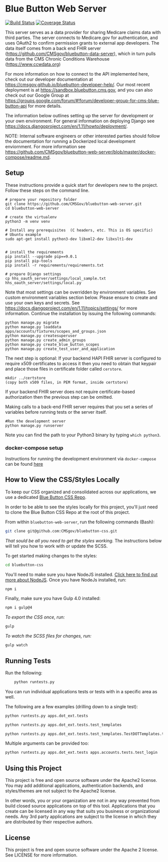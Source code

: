 Blue Button Web Server
=====================================================

[![Build Status](https://travis-ci.org/CMSgov/bluebutton-web-server.svg?branch=develop)](https://travis-ci.org/CMSGov/hhs_oauth_server)
[![Coverage Status](https://coveralls.io/repos/github/CMSgov/bluebutton-web-server/badge.svg?branch=develop)](https://coveralls.io/github/CMSgov/bluebutton-web-server?branch=develop)

This server serves as a data provider for sharing Medicare claims data with third parties.
The server connects to Medicare.gov for authentication, and uses OAuth2 to confirm permission
grants to external app developers. The data itself comes from a back end FHIR server
(https://github.com/CMSgov/bluebutton-data-server), which in turn pulls data from the CMS
Chronic Conditions Warehouse (https://www.ccwdata.org)

For more information on how to connect to the API implemented here, check out our
developer documentation at https://cmsgov.github.io/bluebutton-developer-help/. Our most
recent deployment is at https://sandbox.bluebutton.cms.gov, and you can also
check out our Google Group at https://groups.google.com/forum/#!forum/developer-group-for-cms-blue-button-api
for more details.

The information below outlines setting up the server for development or your own environment.
For general information on deploying Django see https://docs.djangoproject.com/en/1.11/howto/deployment/.

NOTE:  Internal software engineers or other interested parties should follow the documentation for running a Dockerized local development enviornment. For more information see https://github.com/CMSgov/bluebutton-web-server/blob/master/docker-compose/readme.md.

Setup
-----

These instructions provide a quick start for developers new to the project.
Follow these steps on the command line.

    # prepare your repository folder
    git clone https://github.com/CMSGov/bluebutton-web-server.git
    cd bluebutton-web-server

    # create the virtualenv
    python3 -m venv venv

    # Install any prerequisites  (C headers, etc. This is OS specific)
    # Ubuntu example
    sudo apt-get install python3-dev libxml2-dev libxslt1-dev


    # install the requirements
    pip install --upgrade pip==9.0.1
    pip install pip-tools
    pip install -r requirements/requirements.txt

    # prepare Django settings
    cp hhs_oauth_server/settings/local_sample.txt hhs_oauth_server/settings/local.py

Note that most settings can be overridden by environment variables. See custom environment variables section below.
Please ensure to create and use your own keys and secrets.  See https://docs.djangoproject.com/en/1.11/topics/settings/
for more information. Continue the installation by issuing the following commands:


    python manage.py migrate
    python manage.py loaddata apps/accounts/fixtures/scopes_and_groups.json
    python manage.py createsuperuser
    python manage.py create_admin_groups
    python manage.py create_blue_button_scopes
    python manage.py create_test_user_and_application

 The next step is optional:  If your backend HAPI FHIR server is configured to require x509
 certificates to access it then you need to obtain that keypair and place those files in
 certificate folder called `cerstore`.

    mkdir ../certstore
    (copy both x509 files, in PEM format, inside certstore)

If your backend FHIR server does not require certificate-based authorization
then the previous step can be omitted.

Making calls to a back-end FHIR server requires that you set a series of
variables before running tests or the server itself.

    #Run the development server
    python manage.py runserver

Note you can find the path to your Python3 binary by typing `which python3`.

### docker-compose setup

Instructions for running the development environment via `docker-compose` can be found [here](./docker-compose/readme.md)

How to View the CSS/Styles Locally
----------------------------------

To keep our CSS organized and consolidated across our applications, we use a dedicated [Blue Button CSS Repo](https://github.com/CMSgov/bluebutton-css).

In order to be able to see the styles locally for this project, you'll just need to clone the Blue Button CSS Repo at the root of this project.

From within `bluebutton-web-server`, run the following commands (Bash):

```bash
git clone git@github.com:CMSgov/bluebutton-css.git
```
*That sould be all you need to get the styles working.* The instructions below will tell you how to work with or update the SCSS.

To get started making changes to the styles:

```bash
cd bluebutton-css
```

You'll need to make sure you have NodeJS installed. [Click here to find out more about NodeJS](https://nodejs.org/en/). Once you have NodeJs installed, run:

```bash
npm i
```

Finally, make sure you have Gulp 4.0 installed:

```bash
npm i gulp@4
```

*To export the CSS once, run:*

```bash
gulp
```

*To watch the SCSS files for changes, run:*

```bash
gulp watch
```

Running Tests
-------------

Run the following:
```bash
    python runtests.py
```

You can run individual applications tests or tests with in a specific area as well.

The following are a few examples (drilling down to a single test):
```bash
python runtests.py apps.dot_ext.tests
```
```bash
python runtests.py apps.dot_ext.tests.test_templates
```
```bash
python runtests.py apps.dot_ext.tests.test_templates.TestDOTTemplates.test_application_list_template_override
```
Multiple arguments can be provided too:
```bash
python runtests.py apps.dot_ext.tests apps.accounts.tests.test_login 
```


Using this Project
------------------

This project is free and open source software under the Apache2 license.
You may add additional applications, authentication backends, and styles/themes
are not subject to the Apache2 license.

In other words, you or your organization are not in any way prevented from build closed source applications
on top of this tool. Applications that you create can be licensed in any way that suits you business or organizational needs.
Any 3rd party applications are subject to the license in which they are distributed
by their respective authors.


License
-------

This project is free and open source software under the Apache 2 license. See LICENSE for more information.